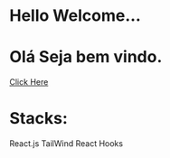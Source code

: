 # Hello Welcome...
# Olá Seja bem vindo.

<a href='https://portfolio-kevintavares.vercel.app/'>Click Here</a>


# Stacks:
  React.js
  TailWind
  React Hooks
